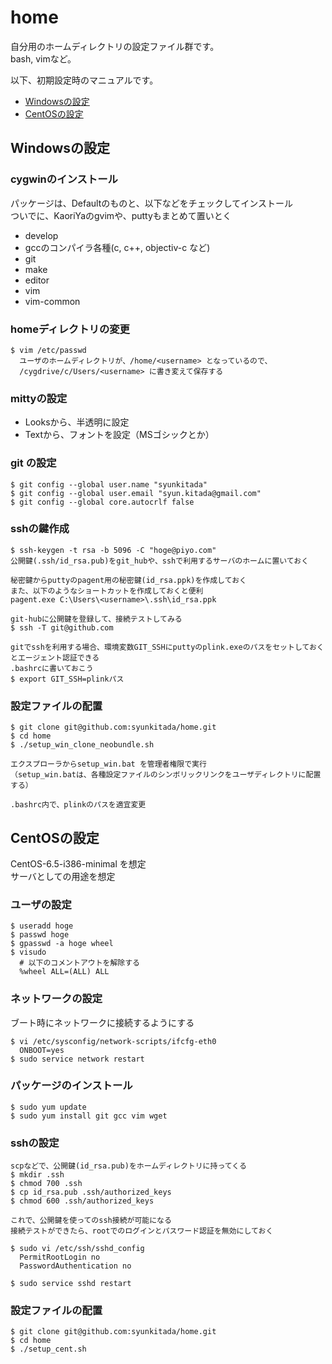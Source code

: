 home
====

自分用のホームディレクトリの設定ファイル群です。  
bash, vimなど。

以下、初期設定時のマニュアルです。

* [Windowsの設定](#windowsの設定)
* [CentOSの設定](#centosの設定)


## Windowsの設定

### cygwinのインストール
パッケージは、Defaultのものと、以下などをチェックしてインストール  
ついでに、KaoriYaのgvimや、puttyもまとめて置いとく

* develop
 * gccのコンパイラ各種(c, c++, objectiv-c など)
 * git
 * make
* editor
 * vim
 * vim-common

### homeディレクトリの変更
    $ vim /etc/passwd
      ユーザのホームディレクトリが、/home/<username> となっているので、
      /cygdrive/c/Users/<username> に書き変えて保存する

### mittyの設定
* Looksから、半透明に設定
* Textから、フォントを設定（MSゴシックとか）

### git の設定
    $ git config --global user.name "syunkitada"
    $ git config --global user.email "syun.kitada@gmail.com"
    $ git config --global core.autocrlf false

### sshの鍵作成
    $ ssh-keygen -t rsa -b 5096 -C "hoge@piyo.com"
    公開鍵(.ssh/id_rsa.pub)をgit_hubや、sshで利用するサーバのホームに置いておく
    
    秘密鍵からputtyのpagent用の秘密鍵(id_rsa.ppk)を作成しておく
    また、以下のようなショートカットを作成しておくと便利
    pagent.exe C:\Users\<username>\.ssh\id_rsa.ppk

    git-hubに公開鍵を登録して、接続テストしてみる
    $ ssh -T git@github.com
    
    gitでsshを利用する場合、環境変数GIT_SSHにputtyのplink.exeのパスをセットしておくとエージェント認証できる
    .bashrcに書いておこう
    $ export GIT_SSH=plinkパス
    
### 設定ファイルの配置
    $ git clone git@github.com:syunkitada/home.git
    $ cd home
    $ ./setup_win_clone_neobundle.sh
    
    エクスプローラからsetup_win.bat を管理者権限で実行
    （setup_win.batは、各種設定ファイルのシンボリックリンクをユーザディレクトリに配置する）
 
    .bashrc内で、plinkのパスを適宜変更



## CentOSの設定

CentOS-6.5-i386-minimal を想定  
サーバとしての用途を想定  

### ユーザの設定
    $ useradd hoge
    $ passwd hoge
    $ gpasswd -a hoge wheel
    $ visudo
      # 以下のコメントアウトを解除する
      %wheel ALL=(ALL) ALL

### ネットワークの設定
ブート時にネットワークに接続するようにする

    $ vi /etc/sysconfig/network-scripts/ifcfg-eth0
      ONBOOT=yes
    $ sudo service network restart

### パッケージのインストール

    $ sudo yum update
    $ sudo yum install git gcc vim wget

### sshの設定

    scpなどで、公開鍵(id_rsa.pub)をホームディレクトリに持ってくる
    $ mkdir .ssh
    $ chmod 700 .ssh
    $ cp id_rsa.pub .ssh/authorized_keys
    $ chmod 600 .ssh/authorized_keys

    これで、公開鍵を使ってのssh接続が可能になる
    接続テストができたら、rootでのログインとパスワード認証を無効にしておく

    $ sudo vi /etc/ssh/sshd_config
      PermitRootLogin no
      PasswordAuthentication no
    
    $ sudo service sshd restart

### 設定ファイルの配置
    $ git clone git@github.com:syunkitada/home.git
    $ cd home
    $ ./setup_cent.sh
    



